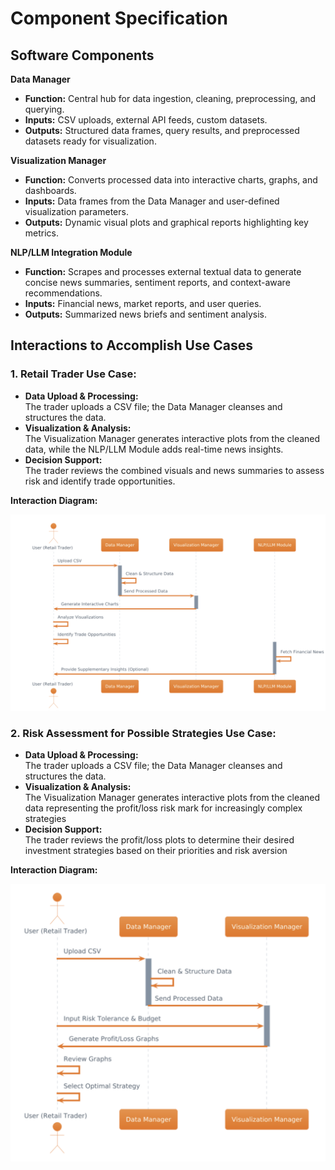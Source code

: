 # Component Specification

## Software Components

**Data Manager**

* **Function:** Central hub for data ingestion, cleaning, preprocessing, and querying.  
* **Inputs:** CSV uploads, external API feeds, custom datasets.  
* **Outputs:** Structured data frames, query results, and preprocessed datasets ready for visualization.

**Visualization Manager**

* **Function:** Converts processed data into interactive charts, graphs, and dashboards.  
* **Inputs:** Data frames from the Data Manager and user-defined visualization parameters.  
* **Outputs:** Dynamic visual plots and graphical reports highlighting key metrics.

**NLP/LLM Integration Module**

* **Function:** Scrapes and processes external textual data to generate concise news summaries, sentiment reports, and context-aware recommendations.  
* **Inputs:** Financial news, market reports, and user queries.  
* **Outputs:** Summarized news briefs and sentiment analysis.

## Interactions to Accomplish Use Cases

### 1. Retail Trader Use Case:

* **Data Upload & Processing:**  
  The trader uploads a CSV file; the Data Manager cleanses and structures the data.  
* **Visualization & Analysis:**  
  The Visualization Manager generates interactive plots from the cleaned data, while the NLP/LLM Module adds real-time news insights.  
* **Decision Support:**  
  The trader reviews the combined visuals and news summaries to assess risk and identify trade opportunities.

**Interaction Diagram:**

![](diagrams/img1.png)

### 2. Risk Assessment for Possible Strategies Use Case:

* **Data Upload & Processing:**  
  The trader uploads a CSV file; the Data Manager cleanses and structures the data.  
* **Visualization & Analysis:**  
  The Visualization Manager generates interactive plots from the cleaned data representing the profit/loss risk mark for increasingly complex strategies  
* **Decision Support:**  
  The trader reviews the profit/loss plots to determine their desired investment strategies based on their priorities and risk aversion

**Interaction Diagram:**

![](diagrams/img2.png)